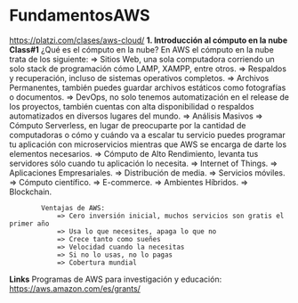 # FundamentosAWS
https://platzi.com/clases/aws-cloud/
**1. Introducción al cómputo en la nube**
    **Class#1**
        ¿Qué es el cómputo en la nube?
            En AWS el cómputo en la nube trata de los siguiente:
                => Sitios Web, una sola computadora corriendo un solo stack de programación cómo LAMP, XAMPP, entre otros.
                => Respaldos y recuperación, incluso de sistemas operativos completos.
                => Archivos Permanentes, también puedes guardar archivos estáticos como fotografías o documentos.
                => DevOps, no solo tenemos automatización en el release de los proyectos, también cuentas con alta disponibilidad o respaldos automatizados en diversos lugares del mundo.
                => Análisis Masivos
                => Cómputo Serverless, en lugar de preocuparte por la cantidad de computadoras o cómo y cuándo va a escalar tu servicio puedes programar tu aplicación con microservicios mientras que AWS se encarga de darte los elementos necesarios.
                => Cómputo de Alto Rendimiento, levanta tus servidores sólo cuando tu aplicación lo necesita.
                => Internet of Things.
                => Aplicaciones Empresariales.
                => Distribución de media.
                => Servicios móviles.
                => Cómputo científico.
                => E-commerce.
                => Ambientes Híbridos.
                => Blockchain.
            
            Ventajas de AWS:
                => Cero inversión inicial, muchos servicios son gratis el primer año
                => Usa lo que necesites, apaga lo que no
                => Crece tanto como sueñes
                => Velocidad cuando la necesitas
                => Si no lo usas, no lo pagas
                => Cobertura mundial
**Links**
    Programas de AWS para investigación y educación:
        https://aws.amazon.com/es/grants/
